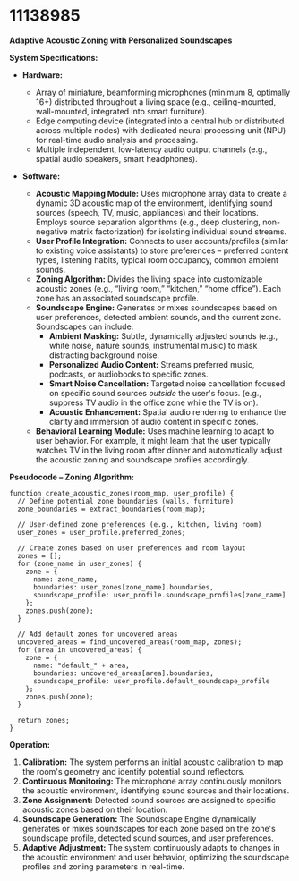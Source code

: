 # 11138985

**Adaptive Acoustic Zoning with Personalized Soundscapes**

**System Specifications:**

*   **Hardware:**
    *   Array of miniature, beamforming microphones (minimum 8, optimally 16+) distributed throughout a living space (e.g., ceiling-mounted, wall-mounted, integrated into smart furniture).
    *   Edge computing device (integrated into a central hub or distributed across multiple nodes) with dedicated neural processing unit (NPU) for real-time audio analysis and processing.
    *   Multiple independent, low-latency audio output channels (e.g., spatial audio speakers, smart headphones).

*   **Software:**
    *   **Acoustic Mapping Module:** Uses microphone array data to create a dynamic 3D acoustic map of the environment, identifying sound sources (speech, TV, music, appliances) and their locations.  Employs source separation algorithms (e.g., deep clustering, non-negative matrix factorization) for isolating individual sound streams.
    *   **User Profile Integration:**  Connects to user accounts/profiles (similar to existing voice assistants) to store preferences – preferred content types, listening habits, typical room occupancy, common ambient sounds.
    *   **Zoning Algorithm:** Divides the living space into customizable acoustic zones (e.g., “living room,” “kitchen,” “home office”). Each zone has an associated soundscape profile.
    *   **Soundscape Engine:**  Generates or mixes soundscapes based on user preferences, detected ambient sounds, and the current zone.  Soundscapes can include:
        *   **Ambient Masking:**  Subtle, dynamically adjusted sounds (e.g., white noise, nature sounds, instrumental music) to mask distracting background noise.
        *   **Personalized Audio Content:** Streams preferred music, podcasts, or audiobooks to specific zones.
        *   **Smart Noise Cancellation:**  Targeted noise cancellation focused on specific sound sources *outside* the user's focus. (e.g., suppress TV audio in the office zone while the TV is on).
        *   **Acoustic Enhancement:**  Spatial audio rendering to enhance the clarity and immersion of audio content in specific zones.
    *   **Behavioral Learning Module:**  Uses machine learning to adapt to user behavior.  For example, it might learn that the user typically watches TV in the living room after dinner and automatically adjust the acoustic zoning and soundscape profiles accordingly.

**Pseudocode – Zoning Algorithm:**

```
function create_acoustic_zones(room_map, user_profile) {
  // Define potential zone boundaries (walls, furniture)
  zone_boundaries = extract_boundaries(room_map);

  // User-defined zone preferences (e.g., kitchen, living room)
  user_zones = user_profile.preferred_zones;

  // Create zones based on user preferences and room layout
  zones = [];
  for (zone_name in user_zones) {
    zone = {
      name: zone_name,
      boundaries: user_zones[zone_name].boundaries,
      soundscape_profile: user_profile.soundscape_profiles[zone_name]
    };
    zones.push(zone);
  }

  // Add default zones for uncovered areas
  uncovered_areas = find_uncovered_areas(room_map, zones);
  for (area in uncovered_areas) {
    zone = {
      name: "default_" + area,
      boundaries: uncovered_areas[area].boundaries,
      soundscape_profile: user_profile.default_soundscape_profile
    };
    zones.push(zone);
  }

  return zones;
}
```

**Operation:**

1.  **Calibration:**  The system performs an initial acoustic calibration to map the room's geometry and identify potential sound reflectors.
2.  **Continuous Monitoring:**  The microphone array continuously monitors the acoustic environment, identifying sound sources and their locations.
3.  **Zone Assignment:**  Detected sound sources are assigned to specific acoustic zones based on their location.
4.  **Soundscape Generation:** The Soundscape Engine dynamically generates or mixes soundscapes for each zone based on the zone's soundscape profile, detected sound sources, and user preferences.
5.  **Adaptive Adjustment:**  The system continuously adapts to changes in the acoustic environment and user behavior, optimizing the soundscape profiles and zoning parameters in real-time.